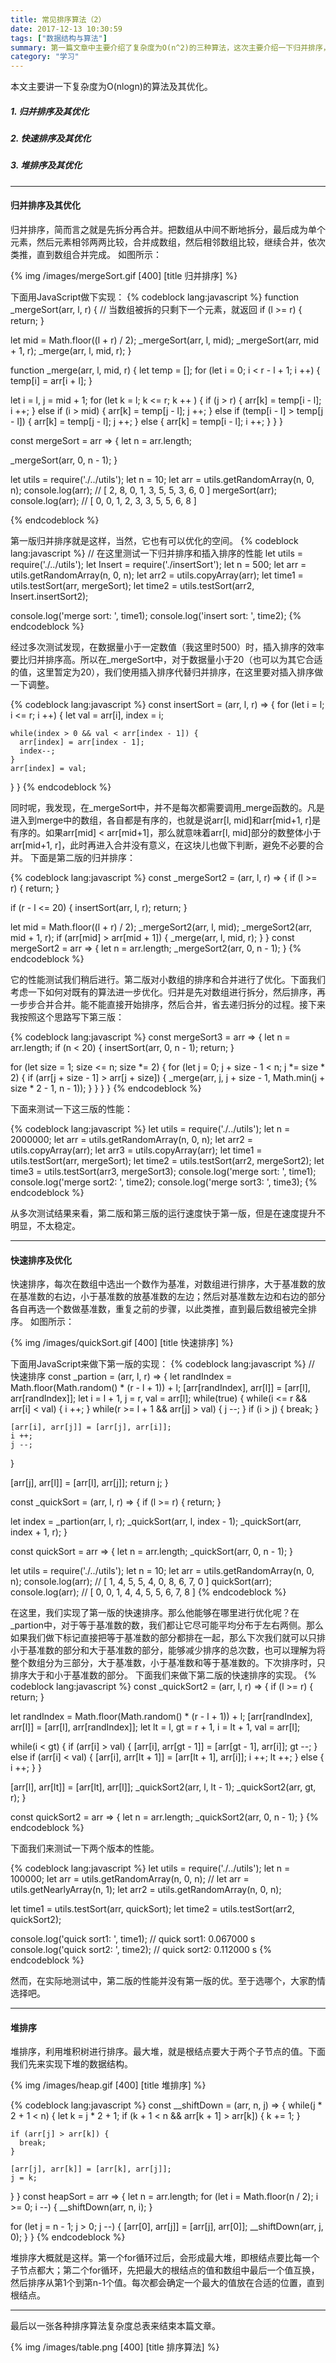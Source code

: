 ```yaml
---
title: 常见排序算法（2）
date: 2017-12-13 10:30:59
tags: ["数据结构与算法"]
summary: 第一篇文章中主要介绍了复杂度为O(n^2)的三种算法，这次主要介绍一下归并排序，快速排序，堆排序这些复杂度为O(nlogn)的算法，这几种算法在平时被更广泛地使用。
category: "学习"
---
```


本文主要讲一下复杂度为O(nlogn)的算法及其优化。

##### 1. 归并排序及其优化
##### 2. 快速排序及其优化
##### 3. 堆排序及其优化

----------------------------

#### 归并排序及其优化

归并排序，简而言之就是先拆分再合并。把数组从中间不断地拆分，最后成为单个元素，然后元素相邻两两比较，合并成数组，然后相邻数组比较，继续合并，依次类推，直到数组合并完成。
如图所示：

{% img /images/mergeSort.gif [400] [title 归并排序] %}

下面用JavaScript做下实现：
{% codeblock lang:javascript %}
function _mergeSort(arr, l, r) {
  // 当数组被拆的只剩下一个元素，就返回
  if (l >= r) {
    return;
  }

  let mid = Math.floor((l + r) / 2);
  _mergeSort(arr, l, mid);
  _mergeSort(arr, mid + 1, r);
  _merge(arr, l, mid, r);
}

function _merge(arr, l, mid, r) {
  let temp = [];
  for (let i = 0; i < r - l + 1; i ++) {
    temp[i] = arr[i + l];
  }

  let i = l, j = mid + 1;
  for (let k = l; k <= r; k ++ ) {
    if (j > r) {
      arr[k] = temp[i - l];
      i ++;
    } else if (i > mid) {
      arr[k] = temp[j - l];
      j ++;
    } else if (temp[i - l] > temp[j - l]) {
      arr[k] = temp[j - l];
      j ++;
    } else {
      arr[k] = temp[i - l];
      i ++;
    }
  }
}

const mergeSort = arr => {
  let n = arr.length;

  _mergeSort(arr, 0, n - 1);
}

let utils = require('./../utils');
let n = 10;
let arr = utils.getRandomArray(n, 0, n);
console.log(arr); // [ 2, 8, 0, 1, 3, 5, 5, 3, 6, 0 ]
mergeSort(arr);
console.log(arr); // [ 0, 0, 1, 2, 3, 3, 5, 5, 6, 8 ]

{% endcodeblock %}

第一版归并排序就是这样，当然，它也有可以优化的空间。
{% codeblock lang:javascript %}
// 在这里测试一下归并排序和插入排序的性能
let utils = require('./../utils');
let Insert = require('./insertSort');
let n = 500;
let arr = utils.getRandomArray(n, 0, n);
let arr2 = utils.copyArray(arr);
let time1 = utils.testSort(arr, mergeSort);
let time2 = utils.testSort(arr2, Insert.insertSort2);

console.log('merge sort: ', time1);
console.log('insert sort: ', time2);
{% endcodeblock %}

经过多次测试发现，在数据量小于一定数值（我这里时500）时，插入排序的效率要比归并排序高。所以在_mergeSort中，对于数据量小于20（也可以为其它合适的值，这里暂定为20），我们使用插入排序代替归并排序，在这里要对插入排序做一下调整。

{% codeblock lang:javascript %}
const insertSort = (arr, l, r) => {
  for (let i = l; i <= r; i ++) {
    let val = arr[i],
        index = i;

    while(index > 0 && val < arr[index - 1]) {
      arr[index] = arr[index - 1];
      index--;
    }
    arr[index] = val;
  }
}
{% endcodeblock %}

同时呢，我发现，在_mergeSort中，并不是每次都需要调用_merge函数的。凡是进入到merge中的数组，各自都是有序的，也就是说arr[l, mid]和arr[mid+1, r]是有序的。如果arr[mid] < arr[mid+1]，那么就意味着arr[l, mid]部分的数整体小于arr[mid+1, r]，此时再进入合并没有意义，在这块儿也做下判断，避免不必要的合并。
下面是第二版的归并排序：

{% codeblock lang:javascript %}
const _mergeSort2 = (arr, l, r) => {
  if (l >= r) {
    return;
  }

  if (r - l <= 20) {
    insertSort(arr, l, r);
    return;
  }

  let mid = Math.floor((l + r) / 2);
  _mergeSort2(arr, l, mid);
  _mergeSort2(arr, mid + 1, r);
  if (arr[mid] > arr[mid + 1]) {
    _merge(arr, l, mid, r);
  }
}
const mergeSort2 = arr => {
  let n = arr.length;
  _mergeSort2(arr, 0, n - 1);
}
{% endcodeblock %}

它的性能测试我们稍后进行。第二版对小数组的排序和合并进行了优化。下面我们考虑一下如何对既有的算法进一步优化。归并是先对数组进行拆分，然后排序，再一步步合并合并。能不能直接开始排序，然后合并，省去递归拆分的过程。接下来我按照这个思路写下第三版：

{% codeblock lang:javascript %}
const mergeSort3 = arr => {
  let n = arr.length;
  if (n < 20) {
    insertSort(arr, 0, n - 1);
    return;
  }

  for (let size = 1; size <= n; size *= 2) {
    for (let j = 0; j + size - 1 < n; j *= size * 2) {
      if (arr[j + size - 1] > arr[j + size]) {
        _merge(arr, j, j + size - 1, Math.min(j + size * 2 - 1, n - 1));
      }
    }
  }
}
{% endcodeblock %}

下面来测试一下这三版的性能：

{% codeblock lang:javascript %}
let utils = require('./../utils');
let n = 2000000;
let arr = utils.getRandomArray(n, 0, n);
let arr2 = utils.copyArray(arr);
let arr3 = utils.copyArray(arr);
let time1 = utils.testSort(arr, mergeSort);
let time2 = utils.testSort(arr2, mergeSort2);
let time3 = utils.testSort(arr3, mergeSort3);
console.log('merge sort: ', time1);   
console.log('merge sort2: ', time2);
console.log('merge sort3: ', time3);
{% endcodeblock %}

从多次测试结果来看，第二版和第三版的运行速度快于第一版，但是在速度提升不明显，不太稳定。

-------------------------------

#### 快速排序及优化

快速排序，每次在数组中选出一个数作为基准，对数组进行排序，大于基准数的放在基准数的右边，小于基准数的放基准数的左边；然后对基准数左边和右边的部分各自再选一个数做基准数，重复之前的步骤，以此类推，直到最后数组被完全排序。
如图所示：

{% img /images/quickSort.gif [400] [title 快速排序] %}

下面用JavaScript来做下第一版的实现：
{% codeblock lang:javascript %}
// 快速排序
const _partion = (arr, l, r) => {
  let randIndex = Math.floor(Math.random() * (r - l + 1)) + l;
  [arr[randIndex], arr[l]] = [arr[l], arr[randIndex]];
  let i = l + 1, j = r, val = arr[l];
  while(true) {
    while(i <= r && arr[i] < val) {
      i ++;
    }
    while(r >= l + 1 && arr[j] > val) {
      j --;
    }
    if (i > j) {
      break;
    }

    [arr[i], arr[j]] = [arr[j], arr[i]];
    i ++;
    j --;
  }

  [arr[j], arr[l]] = [arr[l], arr[j]];
  return j;
}

const _quickSort = (arr, l, r) => {
  if (l >= r) {
    return;
  }

  let index = _partion(arr, l, r);
  _quickSort(arr, l, index - 1);
  _quickSort(arr, index + 1, r);
}

const quickSort = arr => {
  let n = arr.length;
  _quickSort(arr, 0, n - 1);
}

let utils = require('./../utils');
let n = 10;
let arr = utils.getRandomArray(n, 0, n);
console.log(arr); // [ 1, 4, 5, 5, 4, 0, 8, 6, 7, 0 ]
quickSort(arr);
console.log(arr); // [ 0, 0, 1, 4, 4, 5, 5, 6, 7, 8 ]
{% endcodeblock %}

在这里，我们实现了第一版的快速排序。那么他能够在哪里进行优化呢？在_partion中，对于等于基准数的数，我们都让它尽可能平均分布于左右两侧。那么如果我们做下标记直接把等于基准数的部分都排在一起，那么下次我们就可以只排小于基准数的部分和大于基准数的部分，能够减少排序的总次数，也可以理解为将整个数组分为三部分，大于基准数，小于基准数和等于基准数的。下次排序时，只排序大于和小于基准数的部分。
下面我们来做下第二版的快速排序的实现。
{% codeblock lang:javascript %}
const _quickSort2 = (arr, l, r) => {
  if (l >= r) {
    return;
  }

  let randIndex = Math.floor(Math.random() * (r - l + 1)) + l;
  [arr[randIndex], arr[l]] = [arr[l], arr[randIndex]];
  let lt = l,
      gt = r + 1,
      i = lt + 1,
      val = arr[l];

  while(i < gt) {
    if (arr[i] > val) {
      [arr[i], arr[gt - 1]] = [arr[gt - 1], arr[i]];
      gt --;
    } else if (arr[i] < val) {
      [arr[i], arr[lt + 1]] = [arr[lt + 1], arr[i]];
      i ++;
      lt ++;
    } else {
      i ++;
    }
  }

  [arr[l], arr[lt]] = [arr[lt], arr[l]];
  _quickSort2(arr, l, lt - 1);
  _quickSort2(arr, gt, r);
}

const quickSort2 = arr => {
  let n = arr.length;
  _quickSort2(arr, 0, n - 1);
}
{% endcodeblock %}

下面我们来测试一下两个版本的性能。

{% codeblock lang:javascript %}
let utils = require('./../utils');
let n = 100000;
let arr = utils.getRandomArray(n, 0, n);
// let arr = utils.getNearlyArray(n, 1);
let arr2 = utils.getRandomArray(n, 0, n);

let time1 = utils.testSort(arr, quickSort);
let time2 = utils.testSort(arr2, quickSort2);

console.log('quick sort1: ', time1); // quick sort1:  0.067000 s
console.log('quick sort2: ', time2); // quick sort2:  0.112000 s
{% endcodeblock %}

然而，在实际地测试中，第二版的性能并没有第一版的优。至于选哪个，大家酌情选择吧。

---------------------------------

#### 堆排序
堆排序，利用堆积树进行排序。最大堆，就是根结点要大于两个子节点的值。下面我们先来实现下堆的数据结构。

{% img /images/heap.gif [400] [title 堆排序] %}

{% codeblock lang:javascript %}
const __shiftDown = (arr, n, j) => {
  while(j * 2 + 1 < n) {
    let k = j * 2 + 1;
    if (k + 1 < n && arr[k + 1] > arr[k]) {
      k += 1;
    }

    if (arr[j] > arr[k]) {
      break;
    }

    [arr[j], arr[k]] = [arr[k], arr[j]];
    j = k;
  }
}
const heapSort = arr => {
  let n = arr.length;
  for (let i = Math.floor(n / 2); i >= 0; i --) {
    __shiftDown(arr, n, i);
  }

  for (let j = n - 1; j > 0; j --) {
    [arr[0], arr[j]] = [arr[j], arr[0]];
    __shiftDown(arr, j, 0);
  }
}
{% endcodeblock %}

堆排序大概就是这样。第一个for循环过后，会形成最大堆，即根结点要比每一个子节点都大；第二个for循环，先把最大的根结点的值和数组中最后一个值互换，然后排序从第1个到第n-1个值。每次都会确定一个最大的值放在合适的位置，直到根结点。

-----------------------------

最后以一张各种排序算法复杂度总表来结束本篇文章。

{% img /images/table.png [400] [title 排序算法] %}
